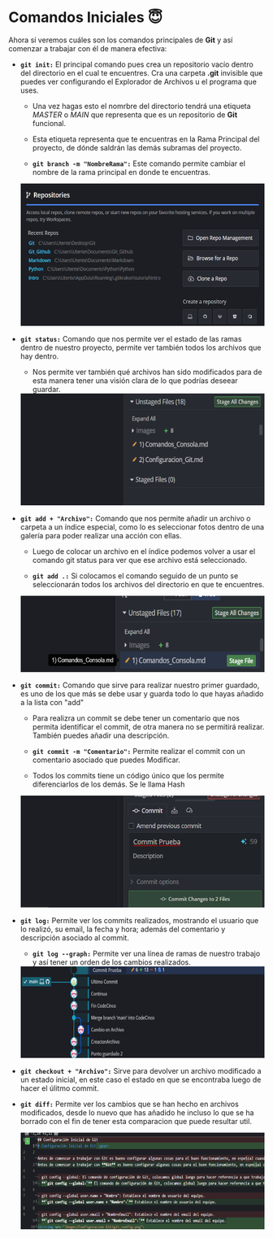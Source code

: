 # Comandos Iniciales :innocent:

Ahora sí veremos cuáles son los comandos principales de **Git** y así comenzar a trabajar con él de manera efectiva:

- **`git init:`** El principal comando pues crea un repositorio vacío dentro del directorio en el cual te encuentres. Cra una carpeta **.git** invisible que puedes ver configurando el Explorador de Archivos u el programa que uses.   

  - Una vez hagas esto el nomrbre del directorio tendrá una etiqueta *MASTER* o *MAIN* que representa que es un repositorio de **Git** funcional.  

  - Esta etiqueta representa que te encuentras en la Rama Principal del proyecto, de dónde saldrán las demás subramas del proyecto.  
  
  - **`git branch -m "NombreRama":`** Este comando permite cambiar el nombre de la rama principal en donde te encuentras.

  <img src= Images/GitCommands/git_init.png height = 280 width = 550>  

- **`git status:`** Comando que nos permite ver el estado de las ramas dentro de nuestro proyecto, permite ver también todos los archivos que hay dentro.  
  
  - Nos permite ver también qué archivos han sido modificados para de esta manera tener una visión clara de lo que podrías deseear guardar.  
  
  <img src= Images/GitCommands/git_status.png height = 220 width = 550>  

- **`git add + "Archivo":`** Comando que nos permite añadir un archivo o carpeta a un índice especial, como lo es seleccionar fotos dentro de una galería para poder realizar una acción con ellas.  

  - Luego de colocar un archivo en el índice podemos volver a usar el comando git status para ver que ese archivo está seleccionado.

  - **`git add .:`** Si colocamos el comando seguido de un punto se seleccionarán todos los archivos del directorio en que te encuentres.  

  <img src= Images/GitCommands/git_add.png height = 150 width = 550>  

- **`git commit:`** Comando que sirve para realizar nuestro primer guardado, es uno de los que más se debe usar y guarda todo lo que hayas añadido a la lista con "add"  

  - Para realizra un commit se debe tener un comentario que nos permita identificar el commit, de otra manera no se permitirá realizar. También puedes añadir una descripción.
  
  - **`git commit -m "Comentario":`** Permite realizar el commit con un comentario asociado que puedes Modificar.
  
  - Todos los commits tiene un código único que los permite diferenciarlos de los demás. Se le llama Hash  
  
  <img src= Images/GitCommands/git_commit.png height = 220 width = 550>  

- **`git log:`** Permite ver los commits realizados, mostrando el usuario que lo realizó, su email, la fecha y hora; además del comentario y descripción asociado al commit.  

  - **`git log --graph:`** Permite ver una línea de ramas de nuestro trabajo y así tener un orden de los cambios realizados.  

  <img src= Images/GitCommands/git_log.png height = 180 width = 550>  

- **`git checkout + "Archivo":`** Sirve para devolver un archivo modificado a un estado inicial, en este caso el estado en que se encontraba luego de hacer el úlitmo commit.

- **`git diff:`** Permite ver los cambios que se han hecho en archivos modificados, desde lo nuevo que has añadido he incluso lo que se ha borrado con el fin de tener esta comparacion que puede resultar util.  

  <img src= Images/GitCommands/git_diff.png height = 190 width = 550>  